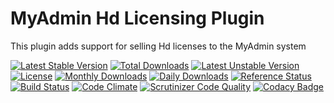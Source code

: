 # MyAdmin Hd Licensing Plugin

This plugin adds support for selling Hd licenses to the MyAdmin system

[![Latest Stable Version](https://poser.pugx.org/detain/myadmin-hd-licensing/version)](https://packagist.org/packages/detain/myadmin-hd-licensing)
[![Total Downloads](https://poser.pugx.org/detain/myadmin-hd-licensing/downloads)](https://packagist.org/packages/detain/myadmin-hd-licensing)
[![Latest Unstable Version](https://poser.pugx.org/detain/myadmin-hd-licensing/v/unstable)](//packagist.org/packages/detain/myadmin-hd-licensing)
[![License](https://poser.pugx.org/detain/myadmin-hd-licensing/license)](https://packagist.org/packages/detain/myadmin-hd-licensing)
[![Monthly Downloads](https://poser.pugx.org/detain/myadmin-hd-licensing/d/monthly)](https://packagist.org/packages/detain/myadmin-hd-licensing)
[![Daily Downloads](https://poser.pugx.org/detain/myadmin-hd-licensing/d/daily)](https://packagist.org/packages/detain/myadmin-hd-licensing)
[![Reference Status](https://www.versioneye.com/php/detain:myadmin-hd-licensing/reference_badge.svg?style=flat)](https://www.versioneye.com/php/detain:myadmin-hd-licensing/references)
[![Build Status](https://travis-ci.org/detain/myadmin-hd-licensing.svg?branch=master)](https://travis-ci.org/detain/myadmin-hd-licensing)
[![Code Climate](https://codeclimate.com/github/detain/myadmin-hd-licensing/badges/gpa.svg)](https://codeclimate.com/github/detain/myadmin-hd-licensing)
[![Scrutinizer Code Quality](https://scrutinizer-ci.com/g/detain/myadmin-hd-licensing/badges/quality-score.png?b=master)](https://scrutinizer-ci.com/g/detain/myadmin-hd-licensing/?branch=master)
[![Codacy Badge](https://api.codacy.com/project/badge/Grade/dcfdb555bf234afabceb40728959280b)](https://www.codacy.com/app/detain/myadmin-hd-licensing)
